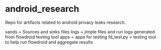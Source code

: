 # android_research
Repo for artifacts related to android privacy leaks research.

sands = Sources and sinks files
logs = jimple files and run logs generated from flowdroid testing tool
apps = apps for testing
fd_test.py = testing tool to help run flowdroid and aggregate results

